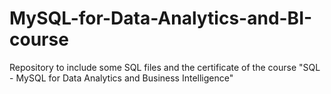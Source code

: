 # MySQL-for-Data-Analytics-and-BI-course
Repository to include some SQL files and the certificate of the course "SQL - MySQL for Data Analytics and Business Intelligence"
